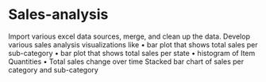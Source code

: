 # Sales-analysis
Import various excel data sources, merge, and clean up the data. Develop various sales analysis visualizations like • bar plot that shows total sales per sub-category • bar plot that shows total sales per state • histogram of Item Quantities • Total sales change over time Stacked bar chart of sales per category and sub-category
